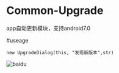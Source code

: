 # Common-Upgrade
app自动更新模块，支持android7.0

#useage
```
new UpgradeDialog(this, "发现新版本",str)
```

![baidu](http://imgsrc.baidu.com/forum/w%3D580/sign=279d5ba5f4faaf5184e381b7bc5594ed/a5560923dd54564e7bde17babade9c82d0584ff9.jpg "百度logo") 
